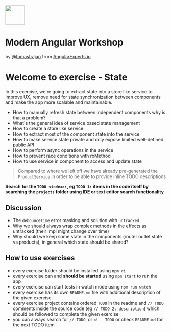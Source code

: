 <img height="60" src="https://angularexperts.io/assets/images/logo/angular-experts.svg">

# Modern Angular Workshop

by [@tomastrajan](https://twitter.com/tomastrajan) from [AngularExperts.io](https://angularexperts.io)

# Welcome to exercise - State

In this exercise, we're going to extract state into a store like service to improve UX, 
remove need for state synchronization between components and make the app more scalable and maintainable.

- How to manually refresh state between independent components why is that a problem?
- What's the general idea of service based state management
- How to create a store like service
- How to extract most of the component state into the service
- How to make service state private and only expose limited well-defined public API
- How to perform async operations in the service
- How to prevent race conditions with rxMethod
- How to use service in component to access and update state

> Compared to where we left off we have already pre-generated the `ProductService` in order to be able
> to provide inline TODO descriptions


**Search for the  `TODO <index>:`, eg `TODO 1:`  items in the code itself by searching the `projects` folder using IDE or text editor search functionality**

## Discussion

* The `debounceTime` error masking and solution with `untracked`
* Why we should always wrap complex methods in the effects as untracked (their impl might change over time)
* Why should we keep some state in the components (router outlet state vs products), in general which state should be shared?

## How to use exercises

- every exercise folder should be installed using `npm ci`
- every exercise can and **should be started** using `npm start` to run the app
- every exercise can start tests in watch mode using `npm run watch`
- every exercise has its own `README.md` file with additional description of the given exercise
- every exercise project contains ordered `TODO` in the readme and `// TODO` comments inside the source code (eg `// TODO 2: description`) which should be followed to complete the given exercise
- you can always search for `// TODO`, or `<!-- TODO` or check `README.md` for the next TODO item

